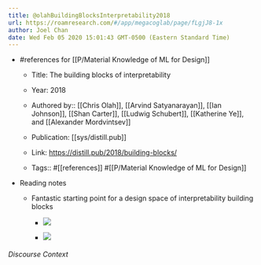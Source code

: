 ```yaml
---
title: @olahBuildingBlocksInterpretability2018
url: https://roamresearch.com/#/app/megacoglab/page/fLgjJ8-1x
author: Joel Chan
date: Wed Feb 05 2020 15:01:43 GMT-0500 (Eastern Standard Time)
---
```


- #references for [[P/Material Knowledge of ML for Design]]

    - Title: The building blocks of interpretability

    - Year: 2018

    - Authored by:: [[Chris Olah]], [[Arvind Satyanarayan]], [[Ian Johnson]], [[Shan Carter]], [[Ludwig Schubert]], [[Katherine Ye]], and [[Alexander Mordvintsev]]

    - Publication: [[sys/distill.pub]]

    - Link: https://distill.pub/2018/building-blocks/

    - Tags:: #[[references]] #[[P/Material Knowledge of ML for Design]]
- Reading notes

    - Fantastic starting point for a design space of interpretability building blocks

        - ![](https://firebasestorage.googleapis.com/v0/b/firescript-577a2.appspot.com/o/imgs%2Fapp%2Fmegacoglab%2FNzdi68sglA?alt=media&token=28a0ad02-d390-4794-bbd0-a01c50a370c6)

        - ![](https://firebasestorage.googleapis.com/v0/b/firescript-577a2.appspot.com/o/imgs%2Fapp%2Fmegacoglab%2FvxYbjpX_Cb?alt=media&token=d7007673-496c-4ef1-bd71-c13b3500feac)

###### Discourse Context


